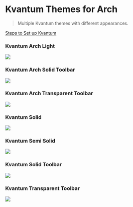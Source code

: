 # Kvantum Themes for Arch
>  Multiple Kvantum themes with different appearances.

[Steps to Set up Kvantum ](https://github.com/tsujan/Kvantum/blob/master/Kvantum/INSTALL.md#arch-based-distributions)


### Kvantum Arch Light
<img src="https://raw.githubusercontent.com/rkstrdee/Arch/main/Screenshots/Arch-light-window.png">  


### Kvantum Arch Solid Toolbar
<img src="https://raw.githubusercontent.com/rkstrdee/Arch/main/Kvantum/Screenshots/Arch-solid-toolbar.png">  

### Kvantum Arch Transparent Toolbar
<img src="https://raw.githubusercontent.com/rkstrdee/Arch/main/Kvantum/Screenshots/Arch-transparent-toolbar.png?">  

### Kvantum Solid
<img src="https://raw.githubusercontent.com/rkstrdee/Arch/main/Kvantum/Screenshots/Arch-solid.png">

### Kvantum Semi Solid
<img src="https://raw.githubusercontent.com/rkstrdee/Arch/main/Screenshots/Arch-semi-solid.png">

### Kvantum Solid Toolbar
<img src="https://raw.githubusercontent.com/rkstrdee/Arch/main/Kvantum/Screenshots/Arch-solid-toolbar.png">

### Kvantum Transparent Toolbar
<img src="https://raw.githubusercontent.com/rkstrdee/Arch/main/Kvantum/Screenshots/Arch-transparent-toolbar.png">
